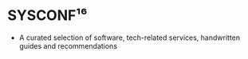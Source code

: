 # SYSCONF¹⁶
- A curated selection of software, tech-related services, handwritten guides and recommendations